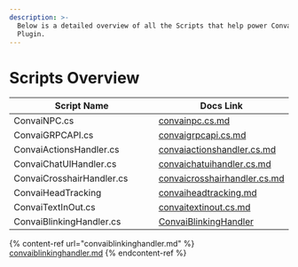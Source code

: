 ```yaml
---
description: >-
  Below is a detailed overview of all the Scripts that help power Convai's Unity
  Plugin.
---
```


# Scripts Overview



<table><thead><tr><th width="284">Script Name</th><th>Docs Link</th></tr></thead><tbody><tr><td>ConvaiNPC.cs</td><td><a data-mention href="convainpc.cs.md">convainpc.cs.md</a></td></tr><tr><td>ConvaiGRPCAPI.cs</td><td><a data-mention href="convaigrpcapi.cs.md">convaigrpcapi.cs.md</a></td></tr><tr><td>ConvaiActionsHandler.cs</td><td><a data-mention href="convaiactionshandler.cs.md">convaiactionshandler.cs.md</a></td></tr><tr><td>ConvaiChatUIHandler.cs</td><td><a data-mention href="convaichatuihandler.cs.md">convaichatuihandler.cs.md</a></td></tr><tr><td>ConvaiCrosshairHandler.cs</td><td><a data-mention href="convaicrosshairhandler.cs.md">convaicrosshairhandler.cs.md</a></td></tr><tr><td>ConvaiHeadTracking</td><td><a data-mention href="convaiheadtracking.md">convaiheadtracking.md</a></td></tr><tr><td>ConvaiTextInOut.cs</td><td><a data-mention href="convaitextinout.cs.md">convaitextinout.cs.md</a></td></tr><tr><td>ConvaiBlinkingHandler.cs</td><td><a href="https://app.gitbook.com/o/yhjBBdSSQMbFG6fdY5j9/s/EtUJA212Zc1S9ACc8T4l/~/changes/120/plugins-and-integrations/unity-plugin/scripts-overview/convaiblinkinghandler">ConvaiBlinkingHandler</a></td></tr></tbody></table>

{% content-ref url="convaiblinkinghandler.md" %}
[convaiblinkinghandler.md](convaiblinkinghandler.md)
{% endcontent-ref %}
